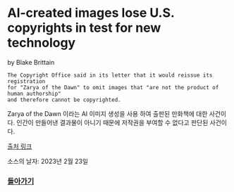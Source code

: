 # AI-created images lose U.S. copyrights in test for new technology

by Blake Brittain

```
The Copyright Office said in its letter that it would reissue its registration 
for "Zarya of the Dawn" to omit images that "are not the product of human authorship" 
and therefore cannot be copyrighted.
```

Zarya of the Dawn 이라는 AI 이미지 생성을 사용 하여 출판된 만화책에 대한 사건이다. 인간이 만들어낸 결과물이 아니기 때문에 저작권을 부여할 수 없다고 판단된 사건이다. 


[출처 링크](https://www.reuters.com/legal/ai-created-images-lose-us-copyrights-test-new-technology-2023-02-22/) 

소스의 날자: 2023년 2월 23일


### [돌아가기](../)
